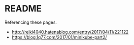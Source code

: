 # README
Referencing these pages.
* http://reiki4040.hatenablog.com/entry/2017/04/11/221122
* https://blog.1q77.com/2017/01/minikube-part2/
